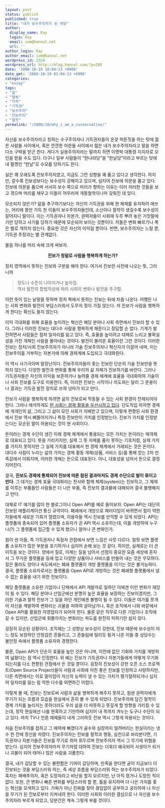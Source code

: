 ```yaml
---
layout: post
status: publish
published: true
title: "내가 보수주의자가 된 까닭"
author:
  display_name: Kay
  login: Kay
  email: iam@hannal.net
  url: ''
author_login: Kay
author_email: iam@hannal.net
wordpress_id: 2324
wordpress_url: http://blog.hannal.com/?p=205
date: '2008-10-19 10:04:13 +0900'
date_gmt: '2008-10-19 01:04:13 +0900'
categories:
- "essay"
tags:
- "삶"
- "행복"
- "가치"
- "기득권"
- "보수주의"
- "진보주의"
- "철학"
permalink: "/2008/10/why_i_am_a_conservative/"
---
```

<p>자신을 보수주의자라고 칭하는 수구주의자나 기득권자들이 온갖 허튼짓을 하는 탓에 젊은 사람들 사이에서, 혹은 깐깐한 어른들 사이에서 젊은 내가 보수주의자라고 말을 하면 다소 구박을 받곤 한다. 게다가 실용주의자라는 말까지 하면 이명박 대통령 지지자로 오인을 받을 수도 있다. 더구나 일부 사람들이 “한나라당”을 “한날당”이라고 부르는 탓에 내 필명인 “한날”로 수모를 당하기도 한다.</p>
<p>실은 꽤 오래도록 진보주의자였고, 지금도 그런 성향을 꽤 품고 있다고 생각한다. 하지만, 갈수록 진보성보다는 보수성이 강해지고 있으며, 심지어 진보에 의문을 품고 있다. 진보에 의문을 품으며 서서히 보수 쪽으로 머리가 향하는 이유는 이러 저러한 것들을 보고 겪으며 머리를 채우고 이들이 어우러져 개똥철학이나마 갖춰진 데 있다.</p>
<p>모순되지 않은가? 앎을 추구하기보다는 자신의 기득권을 위해 현 체제를 유지하려 애쓰는, 머리에 똥만 가득 찬 이들이 보수주의자들인데, 소신이나 철학이 생길수록 보수성이 짙어지니 말이다. 이는 기득권자나 자본가, 권력자들이 사회에 두루 뿌려 놓은 거짓말에 기만 당하고 사기를 당하기 때문에 모순되어 보이는 것뿐이다. 저들은 변화 빠르기나 폭은 별로 개의치 않는다. 중요한 것은 자신의 이익일 뿐이다. 반면, 보수주의자는 느릴 뿐, 기득권 주장과는 별 관계없다.</p>
<p>물음 하나를 머리 속에 크게 써보자.</p>
<p style="text-align:center;"><strong>진보가 정말로 사람을 행복하게 하는가?</strong></p>
<p>정치 영역에서 뜻하는 진보와 구분을 해야 한다. 여기서 진보란 사전에 나오는 뜻, 그러니까</p>
<blockquote><p>정도나 수준이 나아지거나 높아짐.<br />
역사 발전의 합법칙성에 따라 사회의 변화나 발전을 추구함.
</p></blockquote>
<p>이런 뜻이 있는 낱말을 뜻하며 정치 쪽에서 뜻하는 진보는 뒤에 차츰 나온다. 어쨌든 나는 사회 변화와 발전이 부담스러워서 도무지 정이 가질 않는다. 저 진보가 사람을 행복하게 한다는 확신도 들지 않는다.</p>
<p>이익 극대화를 위해 효율을 높이려는 혁신은 해당 분야나 사회 측면에서 진보라 할 수 있다. 그러나 이러한 진보는 대다수 사람을 행복하게 해준다고 장담할 순 없다. 기계가 발전하면서 사람들은 점차 일자리를 잃고 있다. 즉, 효율을 높이려고 대체로 느리고 불확실성을 가진 개체인 사람을 몰아내는 것이다. 발전이 불러온 효율이란 그런 것이다. 이러한 진보는 정치/사회 진보주의자가 아니라 기술 진보주의자나 혁신자가 이끌어 내며, 이는 진보주의를 거부하는 자본가에 의해 경제계에 도입되고 극대화된다.</p>
<p>이 역시 사기극이며 말장난이다. 진보주의자들이 좇는 진보란 단순히 기술 진보만을 뜻하지 않는다. 다양한 발전과 변화를 통해 우리의 삶 자체가 진보하기를 바란다. 그러나 기득권자들은 자신의 이익을 보존하거나 늘려줄 경제 체계에 효율을 극대화하여 기술이나 사회 진보를 도구로 이용한다. 즉, 이러한 진보는 시작이나 의도와는 달리 그 운용이나 결과는 기득권 발전 장치로 쓰여 넝마가 되고 만다.</p>
<p>진보가 사람을 행복하게 하려면 삶의 진보로써 작동될 수 있는 사회 환경이 전제되어야 한다. 그러나 애석하게도 <a href="http://blog.hannal.com/the_perspectives_of_the_social/">현 사회는 경제 활동을 우선시하고 있다</a>. 단도직입 하자면 경제에 개개인의 삶, 그리고 그 삶이 모인 사회가 지배받고 있으며, 이렇게 편향된 사회 환경에서 진보 역시 삐뚤어지거나 특정 진보만이 가치를 인정받는다. 진보가 가치를 인정받는다는 모순된 말이 허용되는 것이 현 사회이다.</p>
<p>돈이라는 경제 수단이 생긴 이래 경제 체계에서 통용되는 모든 가치는 돈이라는 매개체로 대표되고 있다. 뜻을 가리키지만, 실제 그 뜻 자체를 품지 못하는 기호처럼, 실제 가치를 가지지 못하지만 그 실제 가치를 대표해서 현 경제 체계에서 거래되는 것은 돈이다. 대다수 사람이 누리는 삶의 가치는 경제 활동 개체(상품, 서비스 등)를 통해 얻는 2차 만족감에서 이뤄지며, 이러한 개체는 돈으로 대표된다. 아니, 대표성을 넘어서 돈으로 결정 지어진다.</p>
<p>결국, <strong>진보도 경제에 통제되어 진보에 따른 참된 결과마저도 경제 수단으로 발이 묶이고 만다</strong>. 그 대가는 경제 효율 극대화라는 찬사와 함께 체제(system)는 진보하고, 그 체제를 이루는 부품들인 사람들은 더 나은 부품, 즉 진보의 결과물에 대체되어 결국 불행해지고 만다.</p>
<p>대체로 IT 얘기를 많이 한 블로그이니 Open API를 예로 들어보자. Open API는 대단히 진보된 애플리케이션 통신 규약이다. 폐쇄에서 개방으로 패러다임이 바뀌면서 힘이 약한 자들에게 새로운 기회가 열렸으며, 이용자들 역시 진보를 만끽할 수 있게 되었다. API는 플랫폼에 종속되어 있어 플랫폼 소유자가 곧 API 역시 소유하는데, 이를 개방하여 누구나(?) 그 플랫폼에 접근할 수 있게 했으니 얼마나 큰 변화인가.</p>
<p>힘이 센 이들, 즉 기득권자나 독점자 관점에서 보면 느낌은 사뭇 다르다. 얼핏 보면 플랫폼 소유자가 많은 부분을 포기하거나 심지어 손해 보는 것 같다. 하지만, 실제로는 더 큰 이득을 보는 것이다. 양에서 질로, 이제는 질을 넘어서 선점이 중요한 요즘 세상에 혼자서 그 무거운 플랫폼을 등에 업고 다양한 상품이나 서비스를 만들어 내는 것은 무모하다. 질은 몰라도 양이나 속도에서는 폐쇄 플랫폼이 개방 플랫폼을 이기는 것은 불가능하다. 결국, 플랫폼 소유자로서는 플랫폼을 Open API로 개방하는 것은 폐쇄형 플랫폼에서 낼 수 없는 효율을 내기 위한 진보이다.</p>
<p>해당 플랫폼을 소유한 기업이나 단체에서 API 개발자로 일하던 이에겐 이런 변화가 재앙이 될 수 있다. 해당 분야나 산업군에선 분명히 높은 효율을 보장하는 진보이겠지만, 그러한 기술과 철학 진보가 그 일을 하던 개인에겐 불행이 될 수 있다. 이들은 여가를 쪼개어 자신을 계발하여 변화라는 괴물을 피하여 살아남거나, 혹은 조직에서 나와 바깥에서 Open API를 활용한 자영업자가 되어야 한다. 물론 같은 직무로 다른 기업이나 조직에 갈 수 있지만, 산업군에 휘몰아치는 변화라는 파도를 완전히 피하기란 쉽지 않다.</p>
<p>굉장히 모순된 상황이다. 조직체는 그 성향상 보수성이 강한데, 진보 때문에 보수성이 어느 정도 보장하던 안정감은 흔들리고, 그 흔들림에 털리듯 튕겨 나온 이들 중 상당수는 불안정 속에서 플랫폼 소유자와 경쟁한다.</p>
<p>물론, Open API가 단순히 효율을 높인 것은 아니며, 이전에 없던 기회와 가치를 개방하여 넓혔다는 점 역시 인정한다. 위 예는 진보가 기득권자나 자본가들에게 어떻게 무기화 되는지를 다소 편향된 관점에서 든 것일 뿐이다. 굉장히 진보성이 강한 오픈 소스 프로젝트(Open Source Project)들이 사람과 사회에 미친 좋은 진보를 인정하고 사랑하지만, 다른 측면에서는 이로 말미암아 자신의 능력이 낼 수 있는 가치가 평가절하되거나 심지어 일자리를 잃는 힘 약한 다수를 외면하긴 어렵다.</p>
<p>이렇게 볼 때, 진보는 진보로써 사람과 삶을 행복하게 해주지 못하고, 힘센 권력자에게 무기가 되는 흐름과 모습을 현실에서 흔히 볼 수 있게 되었다. 진보주의에 담긴 철학이 경제 가치를 늘리지는 못하더라도 우리 삶을 더 따뜻하고 뜻깊게 할 방향을 가리킬 수 있는데, 정작 현실에선 나를 현혹하고 기만하며 심지어 내 목까지 겨누는 도구나 수단이 되고 있다. 마치 TV나 언론 매체들이 내게 그러하듯 진보 역시 그렇게 악용되는 것이다.</p>
<p>처음 진보주의를 접하고 그 매력에 빠졌다가 골수와 심장까지 얼려버리는 현실이라는 냉수 한 잔에 정신을 차렸다. 진보주의자는 진보를 철학과 행동, 실천으로 바라본다면, 기득권자나 자본가들은 진보를 무기로 쥐어 휘두르며 진보주의자 역시 그 무기에 위협을 받는다. 심지어 진보주의자마저 무기처럼 대하여 진보는 더욱더 왜곡되어 사생아가 되거나 괴물이 되어 태어나 많은 사람을 괴롭힌다.</p>
<p>결국, 내가 감당할 수 있는 불편함은 기꺼이 감당하며, 만족을 한다면 굳이 지금보다 더 진보되는 것을 부담스러워 하는, 즉 세상 흐름을 부담스러워 하는 보수주의자가 되었다. 혹자는 패배주의자, 혹은 도망자라고 비난을 할지 모르지만, 난 아직 졌거나 도망친 적이 없다. 또한, 큰 변화나 빠른 변화를 부담스러워 할 뿐, 틀을 유지하며 더 나은 가치를 좇는 혁신을 모색하고 있다. 가짜가 아닌 진짜를 찾아 끊임없이 공부하고 궁리하여 나 자신을 무기가 된 진보로부터 지켜내려 한다. 이러한 사회와 이러한 결심으로 나 자신을 보수주의자라 부르게 되었고, 당분간은 계속 그렇게 부를 것이다.</p>
